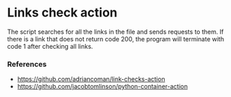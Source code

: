 # Links check action

The script searches for all the links in the file and sends requests to them. If there is a link that does not return code 200, the program will terminate with code 1 after checking all links.

### References

* https://github.com/adriancoman/link-checks-action
* https://github.com/jacobtomlinson/python-container-action